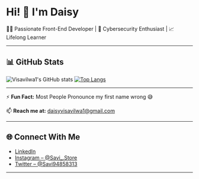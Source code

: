 # Hi! 👋 I'm Daisy

👩‍💻 Passionate Front-End Developer | 🌱 Cybersecurity Enthusiast | 📈 Lifelong Learner

---

## 📊 GitHub Stats

![Visavilwa1's GitHub stats](https://github-readme-stats.vercel.app/api?username=visavilwa1&theme=tokyonight&show_icons=true)
[![Top Langs](https://github-readme-stats.vercel.app/api/top-langs/?username=visavilwa1&layout=compact&theme=tokyonight)](https://github.com/anuraghazra/github-readme-stats)

---

⚡ **Fun Fact:** Most People Pronounce my first name wrong 😅

📫 **Reach me at:** [daisyvisavilwa1@gmail.com](mailto:daisyvisavilwa1@gmail.com)

---

## 🌐 Connect With Me

- [LinkedIn](https://www.linkedin.com/in/visavilwa-daisy-766b68274/)  
- [Instagram – @Savi_.Store](https://www.instagram.com/savi_.store/)  
- [Twitter – @Savi94858313](https://twitter.com/Savi94858313)

---


